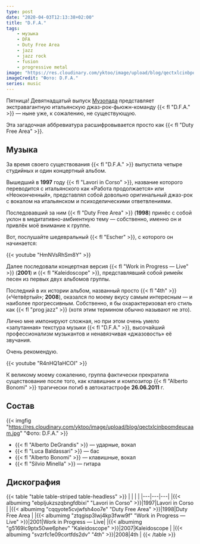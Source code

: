 ```yaml
---
type: post
date: "2020-04-03T12:13:38+02:00"
title: "D.F.A."
tags:
    - музыка
    - DFA
    - Duty Free Area
    - jazz
    - jazz rock
    - fusion
    - progressive metal
image: "https://res.cloudinary.com/yktoo/image/upload/blog/qectxlcinbpomdeucaam.jpg"
imageCredit: "Фото: D.F.A."
series: music
---
```


Пятница! Девятнадцатый выпуск [Музопада](/series/music) представляет экстравагантную итальянскую джаз-рок-фьюжн-команду {{< fl "D.F.A." >}} — ныне уже, к сожалению, не существующую.

Эта загадочная аббревиатура расшифровывается просто как {{< fl "Duty Free Area" >}}.

<!--more-->

## Музыка

За время своего существования {{< fl "D.F.A." >}} выпустила четыре студийных и один концертный альбом.

Вышедший в **1997** году {{< fl "Lavori in Corso" >}}, название которого переводится с итальянского как «Работа продолжается» или «Неоконченный», представлял собой довольно оригинальный джаз-рок с вокалом на итальянском и психоделическими ответвлениями.

Последовавший за ним {{< fl "Duty Free Area" >}} (**1998**) принёс с собой уклон в медитативно-амбиентную тему — собственно, именно он и привлёк моё внимание к группе.

Вот, послушайте шедевральный {{< fl "Escher" >}}, с которого он начинается:

{{< youtube "HmNVsRhSm8Y" >}}

Далее последовали концертная версия {{< fl "Work in Progress — Live" >}} (**2001**) и {{< fl "Kaleidoscope" >}}, представлявший собой римейк песен из первых двух альбомов группы.

Последний в их истории альбом, названный просто {{< fl "4th" >}} («Четвёртый»; **2008**), оказался по моему вкусу самым интересным — и наиболее прогрессивным. Собственно, я бы охарактеризовал его стиль как {{< fl "prog jazz" >}} (хотя этим термином обычно называют не это).

Лично мне импонируют сложная, но при этом очень умело «запутанная» текстура музыки {{< fl "D.F.A." >}}, высочайший профессионализм музыкантов и ненавязчивая «джазовость» её звучания.

Очень рекомендую.

{{< youtube "R4nHQ1aHCOI" >}}

К великому моему сожалению, группа фактически прекратила существование после того, как клавишник и композитор {{< fl "Alberto Bonomi" >}} трагически погиб в автокатастрофе **26.06.2011** г.

## Состав

{{< imgfig "https://res.cloudinary.com/yktoo/image/upload/blog/qectxlcinbpomdeucaam.jpg" "Фото: D.F.A." >}}

* {{< fl "Alberto DeGrandis" >}} — ударные, вокал
* {{< fl "Luca Baldassari" >}} — бас
* {{< fl "Alberto Bonomi" >}} — клавишные, вокал
* {{< fl "Silvio Minella" >}} — гитара

## Дискография

{{< table "table table-striped table-headless" >}}
|   |   |   |
|---|---|---|
|{{< albumimg "ebpljukzszqbngfdbixi" "Lavori in Corso"         >}}|1997|Lavori in Corso        |
|{{< albumimg "cqqyote5cvjwfsh4oo7e" "Duty Free Area"          >}}|1998|Duty Free Area         |
|{{< albumimg "ztqgisp3lwj4kp3fww9f" "Work in Progress — Live" >}}|2001|Work in Progress — Live|
|{{< albumimg "g5169lc9ptx50we6phev" "Kaleidoscope"            >}}|2007|Kaleidoscope           |
|{{< albumimg "svzrfc1e09cortfds2dv" "4th"                     >}}|2008|4th                    |
{{< /table >}}
